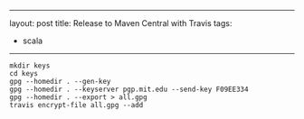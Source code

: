 
---
layout: post
title: Release to Maven Central with Travis
tags:
  - scala

---

```
mkdir keys
cd keys
gpg --homedir . --gen-key
gpg --homedir . --keyserver pgp.mit.edu --send-key F09EE334
gpg --homedir . --export > all.gpg
travis encrypt-file all.gpg --add
```

